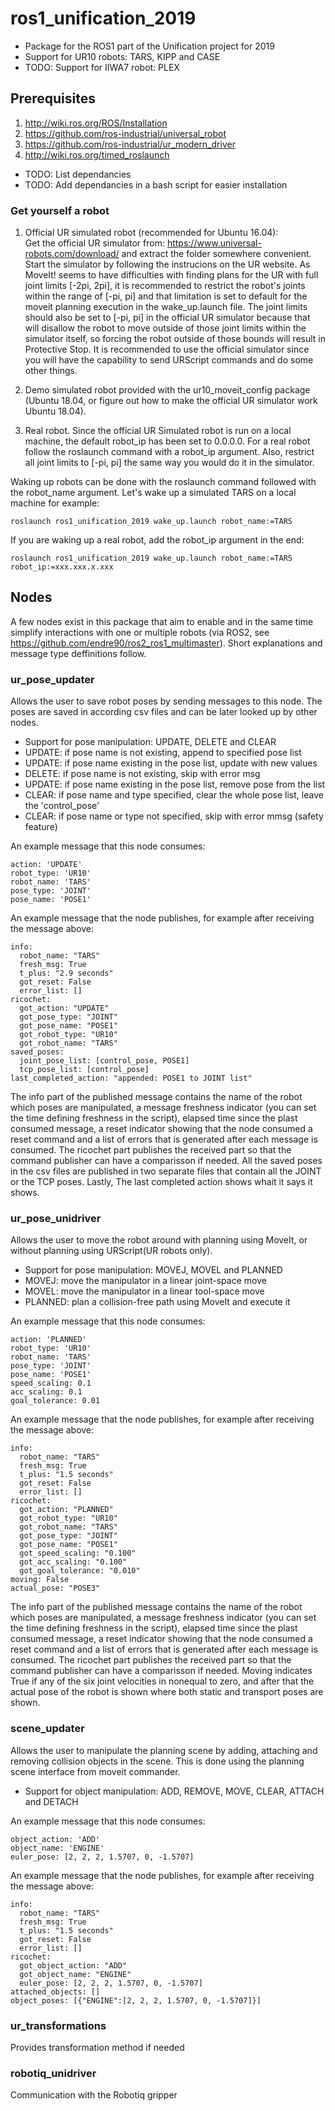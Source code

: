 # ros1_unification_2019

- Package for the ROS1 part of the Unification project for 2019
- Support for UR10 robots: TARS, KIPP and CASE
- TODO: Support for IIWA7 robot: PLEX

## Prerequisites

1.  http://wiki.ros.org/ROS/Installation
2.  https://github.com/ros-industrial/universal_robot
3.  https://github.com/ros-industrial/ur_modern_driver
4.  http://wiki.ros.org/timed_roslaunch

- TODO: List dependancies
- TODO: Add dependancies in a bash script for easier installation

### Get yourself a robot
1.  Official UR simulated robot (recommended for Ubuntu 16.04):\
Get the official UR simulator from: https://www.universal-robots.com/download/ and extract the folder somewhere convenient. Start the simulator by following the instrucions on the UR website. As MoveIt! seems to have difficulties with finding plans for the UR with full joint limits [-2pi, 2pi], it is recommended to restrict the robot's joints within the range of [-pi, pi] and that limitation is set to default for the moveit planning execution in the wake_up.launch file. The joint limits should also be set to [-pi, pi] in the official UR simulator because that will disallow the robot to move outside of those joint limits within the simulator itself, so forcing the robot outside of those bounds will result in Protective Stop. It is recommended to use the official simulator since you will have the capability to send URScript commands and do some other things.

2.  Demo simulated robot provided with the ur10_moveit_config package (Ubuntu 18.04, or figure out how to make the official UR simulator work Ubuntu 18.04).

3.  Real robot. Since the official UR Simulated robot is run on a local machine, the default robot_ip has been set to 0.0.0.0. For a real robot follow the roslaunch command with a robot_ip argument. Also, restrict all joint limits to [-pi, pi] the same way you would do it in the simulator.

Waking up robots can be done with the roslaunch command followed with the robot_name argument. Let's wake up a simulated TARS on a local machine for example:
```
roslaunch ros1_unification_2019 wake_up.launch robot_name:=TARS
```
If you are waking up a real robot, add the robot_ip argument in the end:
```
roslaunch ros1_unification_2019 wake_up.launch robot_name:=TARS robot_ip:=xxx.xxx.x.xxx
```

## Nodes

A few nodes exist in this package that aim to enable and in the same time simplify interactions with one or multiple robots (via ROS2, see https://github.com/endre90/ros2_ros1_multimaster). Short explanations and message type deffinitions follow.

### ur_pose_updater

Allows the user to save robot poses by sending messages to this node. The poses are saved in according csv files and can be later looked up by other nodes.
- Support for pose manipulation: UPDATE, DELETE and CLEAR
- UPDATE: if pose name is not existing, append to specified pose list
- UPDATE: if pose name existing in the pose list, update with new values
- DELETE: if pose name is not existing, skip with error msg
- UPDATE: if pose name existing in the pose list, remove pose from the list
- CLEAR: if pose name and type specified, clear the whole pose list, leave the 'control_pose'
- CLEAR: if pose name or type not specified, skip with error mmsg (safety feature)

An example message that this node consumes:
```
action: 'UPDATE'
robot_type: 'UR10'
robot_name: 'TARS'
pose_type: 'JOINT'
pose_name: 'POSE1'
```

An example message that the node publishes, for example after receiving the message above:
```
info: 
  robot_name: "TARS"
  fresh_msg: True
  t_plus: "2.9 seconds"
  got_reset: False
  error_list: []
ricochet: 
  got_action: "UPDATE"
  got_pose_type: "JOINT"
  got_pose_name: "POSE1"
  got_robot_type: "UR10"
  got_robot_name: "TARS"
saved_poses: 
  joint_pose_list: [control_pose, POSE1]
  tcp_pose_list: [control_pose]
last_completed_action: "appended: POSE1 to JOINT list"
```
The info part of the published message contains the name of the robot which poses are manipulated, a message freshness indicator (you can set the time defining freshness in the script), elapsed time since the plast consumed message, a reset indicator showing that the node consumed a reset command and a list of errors that is generated after each message is consumed. The ricochet part publishes the received part so that the command publisher can have a comparisson if needed. All the saved poses in the csv files are published in two separate files that contain all the JOINT or the TCP poses. Lastly, The last completed action shows whait it says it shows.

### ur_pose_unidriver

Allows the user to move the robot around with planning using MoveIt, or without planning using URScript(UR robots only).
- Support for pose manipulation: MOVEJ, MOVEL and PLANNED
- MOVEJ: move the manipulator in a linear joint-space move
- MOVEL: move the manipulator in a linear tool-space move
- PLANNED: plan a collision-free path using MoveIt and execute it 

An example message that this node consumes:
```
action: 'PLANNED'
robot_type: 'UR10'
robot_name: 'TARS'
pose_type: 'JOINT'
pose_name: 'POSE1'
speed_scaling: 0.1
acc_scaling: 0.1
goal_tolerance: 0.01
```

An example message that the node publishes, for example after receiving the message above:
```
info: 
  robot_name: "TARS"
  fresh_msg: True
  t_plus: "1.5 seconds"
  got_reset: False
  error_list: []
ricochet: 
  got_action: "PLANNED"
  got_robot_type: "UR10"
  got_robot_name: "TARS"
  got_pose_type: "JOINT"
  got_pose_name: "POSE1"
  got_speed_scaling: "0.100"
  got_acc_scaling: "0.100"
  got_goal_tolerance: "0.010"
moving: False
actual_pose: "POSE3"
```

The info part of the published message contains the name of the robot which poses are manipulated, a message freshness indicator (you can set the time defining freshness in the script), elapsed time since the plast consumed message, a reset indicator showing that the node consumed a reset command and a list of errors that is generated after each message is consumed. The ricochet part publishes the received part so that the command publisher can have a comparisson if needed. Moving indicates True if any of the six joint velocities in nonequal to zero, and after that the actual pose of the robot is shown where both static and transport poses are shown.

### scene_updater

Allows the user to manipulate the planning scene by adding, attaching and removing collision objects in the scene. This is done using the planning scene interface from moveit commander. 
- Support for object manipulation: ADD, REMOVE, MOVE, CLEAR, ATTACH and DETACH

An example message that this node consumes:
```
object_action: 'ADD'
object_name: 'ENGINE'
euler_pose: [2, 2, 2, 1.5707, 0, -1.5707]
```

An example message that the node publishes, for example after receiving the message above:
```
info: 
  robot_name: "TARS"
  fresh_msg: True
  t_plus: "1.5 seconds"
  got_reset: False
  error_list: []
ricochet: 
  got_object_action: "ADD"
  got_object_name: "ENGINE"
  euler_pose: [2, 2, 2, 1.5707, 0, -1.5707]
attached_objects: []
object_poses: [{"ENGINE":[2, 2, 2, 1.5707, 0, -1.5707]}]
```
 
### ur_transformations

Provides transformation method if needed

### robotiq_unidriver

Communication with the Robotiq gripper